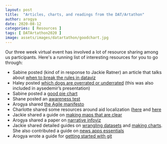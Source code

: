 ```yaml
---
layout: post
title:  "Articles, charts, and readings from the DAT/Artathon"
author: arogya
date: 2020-08-12
categories: [ Resources ]
tags: [ DATArtathon2020 ]
image: assets/images/datartathon/goodchart.jpg
---
```


Our three week virtual event has involved a lot of resource sharing among us participants. Here's a running list of interesting resources for you to go through:

- Sabine posted (kind of in response to Jackie Ratner) an article that talks about [when to break the rules in dataviz](https://medium.economist.com/why-you-sometimes-need-to-break-the-rules-in-data-viz-4d8ece284919)
- Haley posted [which dogs are overrated or underrated](https://www.informationisbeautiful.net/visualizations/best-in-show-whats-the-top-data-dog/) (this was also included in aysedemir’s presentation)
- Sabine posted a [good pie chart](https://images.app.goo.gl/DYTuPwJNaR2UUUaGA)
- Shane posted an [awareness test](https://www.youtube.com/watch?v=Ahg6qcgoay4)
- Arogya shared [the Agile manifesto](http://agilemanifesto.org/principles.html)
- Charlotte shared some resources around aid localization ([here](https://reliefweb.int/report/world/localisation-aid-are-ingos-walking-talk) and [here](https://www.icvanetwork.org/resources/localisation-humanitarian-practice)
- Jackie shared a guide on [making maps that are clear](https://source.opennews.org/guides/better-mapping/)
- Arogya shared a paper on [narrative infoviz](http://vis.stanford.edu/files/2010-Narrative-InfoVis.pdf)
- Jackie shared detailed guides on [wrangling datasets](https://source.opennews.org/guides/working-data/) and [making charts](https://source.opennews.org/guides/making-charts/). She also contributed a guide on [news apps essentials](https://source.opennews.org/guides/news-apps-essentials/)
- Arogya wrote a guide for [getting started with git](https://github.com/datartathon/gitting-started)